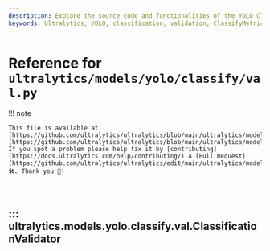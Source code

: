 ```yaml
---
description: Explore the source code and functionalities of the YOLO Classification Validator in Ultralytics for evaluating classification models effectively.
keywords: Ultralytics, YOLO, classification, validation, ClassifyMetrics, ConfusionMatrix, PyTorch, deep learning, model evaluation, AI, machine learning
---
```


# Reference for `ultralytics/models/yolo/classify/val.py`

!!! note

    This file is available at [https://github.com/ultralytics/ultralytics/blob/main/ultralytics/models/yolo/classify/val.py](https://github.com/ultralytics/ultralytics/blob/main/ultralytics/models/yolo/classify/val.py). If you spot a problem please help fix it by [contributing](https://docs.ultralytics.com/help/contributing/) a [Pull Request](https://github.com/ultralytics/ultralytics/edit/main/ultralytics/models/yolo/classify/val.py) 🛠️. Thank you 🙏!

<br>

## ::: ultralytics.models.yolo.classify.val.ClassificationValidator

<br><br>
